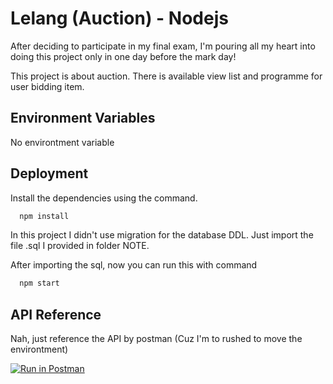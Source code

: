 
# Lelang (Auction) - Nodejs
After deciding to participate in my final exam, I'm pouring all my heart into doing this project only in one day before the mark day!

This project is about auction. There is available view list and programme for user bidding item. 
## Environment Variables
No environtment variable


## Deployment
Install the dependencies using the command.

```bash
  npm install
```

In this project I didn't use migration for the database DDL. Just import the file .sql I provided in folder NOTE. 

After importing the sql, now you can run this with command

```bash
  npm start
```

## API Reference
Nah, just reference the API by postman (Cuz I'm to rushed to move the environtment)

[![Run in Postman](https://run.pstmn.io/button.svg)](https://app.getpostman.com/run-collection/11708290-8d8f9207-a454-49f6-847c-5e47aa2d79ec?action=collection%2Ffork&collection-url=entityId%3D11708290-8d8f9207-a454-49f6-847c-5e47aa2d79ec%26entityType%3Dcollection%26workspaceId%3Db8082477-685c-4add-8d56-64f1c34ecbdc#?env%5Bphp%5D=W3sia2V5IjoicGhwLXNlcnZlciIsInZhbHVlIjoiIGh0dHA6Ly8xMjcuMC4wLjE6ODAwMCIsImVuYWJsZWQiOnRydWUsInR5cGUiOiJkZWZhdWx0In0seyJrZXkiOiJiZWFyZXItdG9rZW4iLCJ2YWx1ZSI6IiIsImVuYWJsZWQiOnRydWUsInR5cGUiOiJzZWNyZXQifSx7ImtleSI6ImJlYXJlci10b2tlbiIsInZhbHVlIjoiIiwiZW5hYmxlZCI6ZmFsc2UsInR5cGUiOiJkZWZhdWx0In1d)

